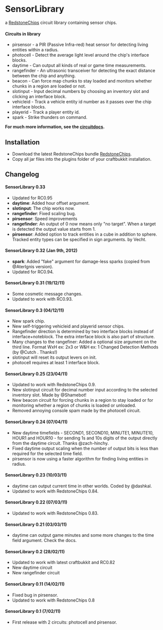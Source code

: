 SensorLibrary
=============

a [RedstoneChips](http://eisental.github.com/RedstoneChips) circuit library containing sensor chips.

#### Circuits in library
- pirsensor - a PIR (Passive Infra-red) heat sensor for detecting living entities within a radius.
- photocell - Detect the average light level around the chip's interface blocks.
- daytime - Can output all kinds of real or game time measurements.
- rangefinder - An ultrasonic transceiver for detecting the exact distance between the chip and anything.
- beacon - Can force map chunks to stay loaded and monitors whether chunks in a region are loaded or not. 
- slotinput - Input decimal numbers by choosing an inventory slot and clicking an interface block.
- vehicleid - Track a vehicle entity id number as it passes over the chip interface blocks.
- playerid - Track a player entity id.
- spark - Strike thunders on command.

__For much more information, see the [circuitdocs](http://eisental.github.com/RedstoneChips/circuitdocs).__

Installation
-------------
* Download the latest RedstoneChips bundle [RedstoneChips](http://eisental.github.com/RedstoneChips).
* Copy all jar files into the plugins folder of your craftbukkit installation.

Changelog
---------
#### SensorLibrary 0.33
- Updated for RC0.95
- __daytime__: Added hour offset argument.
- __slotinput__: The chip works now. 
- __rangefinder__: Fixed scaling bug.
- __pirsensor__: Speed improvements
- __rangefinder__: An output of 0 now means only "no target". When a target is detected the output value starts from 1.
- __pirsensor__: Added option to track entities in a cube in addition to sphere. Tracked entity types can be specified in sign arguments. by Vecht.

#### SensorLibrary 0.32 (Jan 9th, 2012)
- __spark__: Added "fake" argument for damage-less sparks (copied from @AterIgnis version).
- Updated for RC0.94.

#### SensorLibrary 0.31 (19/12/11)
- Some cosmetic message changes.
- Updated to work with RC0.93.

#### SensorLibrary 0.3 (04/12/11)
- New spark chip. 
- New self-triggering vehicleid and playerid sensor chips.
- Rangefinder direction is determined by two interface blocks instead of interface+noteblock. The extra interface block is also part of structure.
- Many changes to the rangefiner: Added a optional size argument on the third line. Format WxH ex: 2x3 or W&H ex: 1 Changed Detection Methods (by @Cutch . Thanks!)
- slotinput will reset its output levers on init.
- photocell requires at least 1 interface block.

#### SensorLibrary 0.25 (23/04/11)
- Updated to work with RedstoneChips 0.9.
- New slotinput circuit for decimal number input according to the selected inventory slot. Made by @Shamebot!
- New beacon circuit for forcing chunks in a region to stay loaded or for monitoring whether a region of chunks is loaded or unloaded.
- Removed annoying console spam made by the photocell circuit. 

#### SensorLibrary 0.24 (07/04/11)
- New daytime timefields - SECOND1, SECOND10, MINUTE1, MINUTE10, HOUR1 and HOUR10 - for sending 1s and 10s digits of the output directly from the daytime circuit. Thanks @zach-hinchy.
- Fixed daytime output scaling when the number of output bits is less than required for the selected time field.
- pirsensor is now using a faster algorithm for finding living entities in radius.

#### SensorLibrary 0.23 (10/03/11)
- daytime can output current time in other worlds. Coded by @dashkal.
- Updated to work with RedstoneChips 0.84.

#### SensorLibrary 0.22 (07/03/11)
- Updated to work with RedstoneChips 0.83.

#### SensorLibrary 0.21 (03/03/11)
- daytime can output game minutes and some more changes to the time field argument. Check the docs.

#### SensorLibrary 0.2 (28/02/11)
- Updated to work with latest craftbukkit and RC0.82
- New daytime circuit
- New rangefinder circuit

#### SensorLibrary 0.11 (14/02/11)
- Fixed bug in pirsensor.
- Updated to work with RedstoneChips 0.8

#### SensorLibrary 0.1 (7/02/11)
- First release with 2 circuits: photocell and pirsensor.
